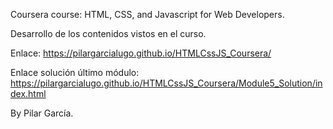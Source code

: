 Coursera course: HTML, CSS, and Javascript for Web Developers.

Desarrollo de los contenidos vistos en el curso.


Enlace: https://pilargarcialugo.github.io/HTMLCssJS_Coursera/

Enlace solución último módulo: https://pilargarcialugo.github.io/HTMLCssJS_Coursera/Module5_Solution/index.html



By Pilar García.
